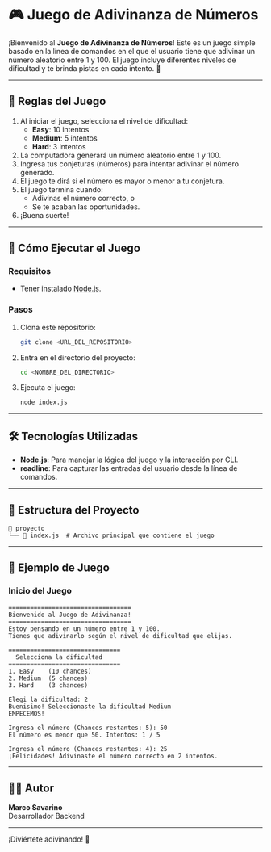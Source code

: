 
# 🎮 Juego de Adivinanza de Números

¡Bienvenido al **Juego de Adivinanza de Números**! Este es un juego simple basado en la línea de comandos en el que el usuario tiene que adivinar un número aleatorio entre 1 y 100. El juego incluye diferentes niveles de dificultad y te brinda pistas en cada intento. 🚀

---

## 📝 Reglas del Juego

1. Al iniciar el juego, selecciona el nivel de dificultad:
   - **Easy**: 10 intentos
   - **Medium**: 5 intentos
   - **Hard**: 3 intentos
2. La computadora generará un número aleatorio entre 1 y 100.
3. Ingresa tus conjeturas (números) para intentar adivinar el número generado.
4. El juego te dirá si el número es mayor o menor a tu conjetura.
5. El juego termina cuando:
   - Adivinas el número correcto, o
   - Se te acaban las oportunidades.
6. ¡Buena suerte!

---

## 🚀 Cómo Ejecutar el Juego

### **Requisitos**
- Tener instalado [Node.js](https://nodejs.org).

### **Pasos**
1. Clona este repositorio:
   ```bash
   git clone <URL_DEL_REPOSITORIO>
   ```
2. Entra en el directorio del proyecto:
   ```bash
   cd <NOMBRE_DEL_DIRECTORIO>
   ```
3. Ejecuta el juego:
   ```bash
   node index.js
   ```

---

## 🛠️ Tecnologías Utilizadas

- **Node.js**: Para manejar la lógica del juego y la interacción por CLI.
- **readline**: Para capturar las entradas del usuario desde la línea de comandos.

---

## 📂 Estructura del Proyecto

```
📁 proyecto
└── 📄 index.js  # Archivo principal que contiene el juego
```

---

## 🧪 Ejemplo de Juego

### **Inicio del Juego**
```plaintext
==================================
Bienvenido al Juego de Adivinanza!
==================================
Estoy pensando en un número entre 1 y 100.
Tienes que adivinarlo según el nivel de dificultad que elijas.

===============================
  Selecciona la dificultad
===============================
1. Easy    (10 chances)
2. Medium  (5 chances)
3. Hard    (3 chances)

Elegi la dificultad: 2
Buenisimo! Seleccionaste la dificultad Medium
EMPECEMOS!

Ingresa el número (Chances restantes: 5): 50
El número es menor que 50. Intentos: 1 / 5

Ingresa el número (Chances restantes: 4): 25
¡Felicidades! Adivinaste el número correcto en 2 intentos.
```

---

## 👨‍💻 Autor

**Marco Savarino**  
Desarrollador Backend

---

¡Diviértete adivinando! 🎉
